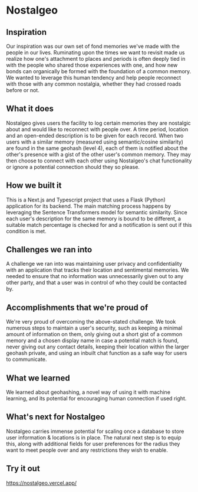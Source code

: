 # Nostalgeo
## Inspiration
Our inspiration was our own set of fond memories we've made with the people in our lives. Ruminating upon the times we want to revisit made us realize how one's attachment to places and periods is often deeply tied in with the people who shared those experiences with one, and how new bonds can organically be formed with the foundation of a common memory. We wanted to leverage this human tendency and help people reconnect with those with any common nostalgia, whether they had crossed roads before or not.

## What it does
Nostalgeo gives users the facility to log certain memories they are nostalgic about and would like to reconnect with people over. A time period, location and an open-ended description is to be given for each record. When two users with a similar memory (measured using semantic/cosine similarity) are found in the same geohash (level 4), each of them is notified about the other's presence with a gist of the other user's common memory. They may then choose to connect with each other using Nostalgeo's chat functionality or ignore a potential connection should they so please.

## How we built it
This is a Next.js and Typescript project that uses a Flask (Python) application for its backend. The main matching process happens by leveraging the Sentence Transformers model for semantic similarity. Since each user's description for the same memory is bound to be different, a suitable match percentage is checked for and a notification is sent out if this condition is met.

## Challenges we ran into
A challenge we ran into was maintaining user privacy and confidentiality with an application that tracks their location and sentimental memories. We needed to ensure that no information was unnecessarily given out to any other party, and that a user was in control of who they could be contacted by.

## Accomplishments that we're proud of
We're very proud of overcoming the above-stated challenge. We took numerous steps to maintain a user's security, such as keeping a minimal amount of information on them, only giving out a short gist of a common memory and a chosen display name in case a potential match is found, never giving out any contact details, keeping their location within the larger geohash private, and using an inbuilt chat function as a safe way for users to communicate.

## What we learned
We learned about geohashing, a novel way of using it with machine learning, and its potential for encouraging human connection if used right.

## What's next for Nostalgeo
Nostalgeo carries immense potential for scaling once a database to store user information & locations is in place. The natural next step is to equip this, along with additional fields for user preferences for the radius they want to meet people over and any restrictions they wish to enable.

## Try it out
https://nostalgeo.vercel.app/
